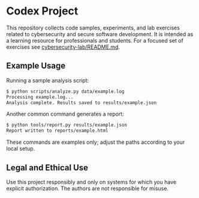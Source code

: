 # Codex Project

This repository collects code samples, experiments, and lab exercises related to cybersecurity and secure software development. It is intended as a learning resource for professionals and students. For a focused set of exercises see [cybersecurity-lab/README.md](cybersecurity-lab/README.md).

## Example Usage

Running a sample analysis script:

```bash
$ python scripts/analyze.py data/example.log
Processing example.log...
Analysis complete. Results saved to results/example.json
```

Another common command generates a report:

```bash
$ python tools/report.py results/example.json
Report written to reports/example.html
```

These commands are examples only; adjust the paths according to your local setup.

## Legal and Ethical Use

Use this project responsibly and only on systems for which you have explicit authorization. The authors are not responsible for misuse.
